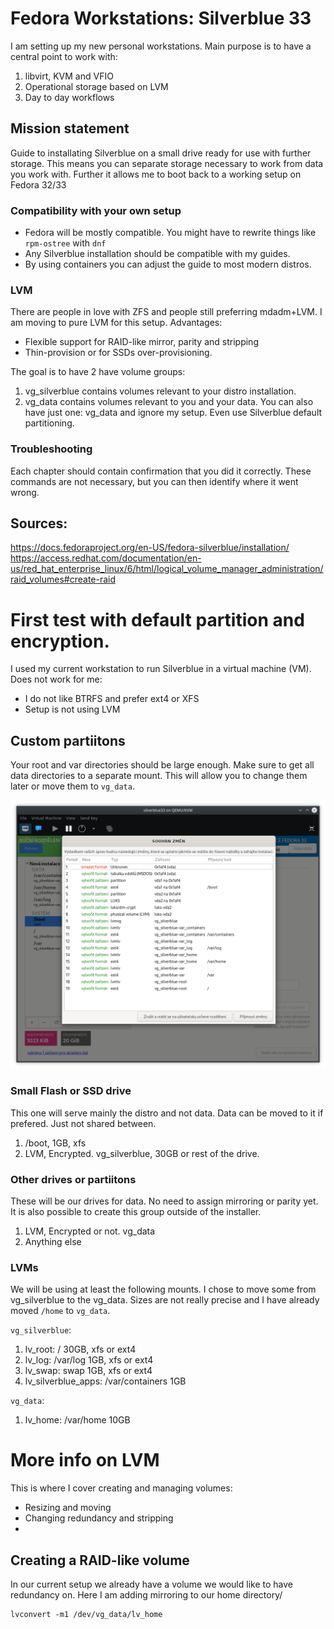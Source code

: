 # Fedora Workstations: Silverblue 33 

I am setting up my new personal workstations.
Main purpose is to have a central point to work with:
1. libvirt, KVM and VFIO
1. Operational storage based on LVM
1. Day to day workflows

## Mission statement

Guide to installating Silverblue on a small drive ready for use with further storage.
This means you can separate storage necessary to work from data you work with.
Further it allows me to boot back to a working setup on Fedora 32/33

### Compatibility with your own setup

* Fedora will be mostly compatible. You might have to rewrite things like `rpm-ostree` with `dnf`
* Any Silverblue installation should be compatible with my guides.
* By using containers you can adjust the guide to most modern distros.

### LVM

There are people in love with ZFS and people still preferring mdadm+LVM. I am moving to pure LVM for this setup.
Advantages:
* Flexible support for RAID-like mirror, parity and stripping 
* Thin-provision or for SSDs over-provisioning.

The goal is to have 2 have volume groups:
1. vg_silverblue contains volumes relevant to your distro installation.
2. vg_data contains volumes relevant to you and your data. 
You can also have just one: vg_data and ignore my setup. Even use Silverblue default partitioning.

### Troubleshooting

Each chapter should contain confirmation that you did it correctly.
These commands are not necessary, but you can then identify where it went wrong.

## Sources:

https://docs.fedoraproject.org/en-US/fedora-silverblue/installation/
https://access.redhat.com/documentation/en-us/red_hat_enterprise_linux/6/html/logical_volume_manager_administration/raid_volumes#create-raid

# First test with default partition and encryption.

I used my current workstation to run Silverblue in a virtual machine (VM).
Does not work for me:
* I do not like BTRFS and prefer ext4 or XFS
* Setup is not using LVM

## Custom partiitons

Your root and var directories should be large enough.
Make sure to get all data directories to a separate mount. This will allow you to change them later or move them to `vg_data`.

![Custom partiions](/images/CustomPartitions.png)

### Small Flash or SSD drive

This one will serve mainly the distro and not data. Data can be moved to it if prefered. Just not shared between.

1. /boot, 1GB, xfs
1. LVM, Encrypted. vg_silverblue, 30GB or rest of the drive.

### Other drives or partiitons

These will be our drives for data. No need to assign mirroring or parity yet.
It is also possible to create this group outside of the installer.

1. LVM, Encrypted or not. vg_data
1. Anything else

### LVMs

We will be using at least the following mounts. I chose to move some from vg_silverblue to the vg_data.
Sizes are not really precise and I have already moved `/home` to `vg_data`.

`vg_silverblue`:
1. lv_root: / 30GB, xfs or ext4
1. lv_log: /var/log 1GB, xfs or ext4
1. lv_swap: swap 1GB, xfs or ext4
1. lv_silverblue_apps: /var/containers 1GB

`vg_data`:
1. lv_home: /var/home 10GB

# More info on LVM

This is where I cover creating and managing volumes:
* Resizing and moving
* Changing redundancy and stripping
* 

## Creating a RAID-like volume


In our current setup we already have a volume we would like to have redundancy on.
Here I am adding mirroring to our home directory/
```
lvconvert -m1 /dev/vg_data/lv_home
```
